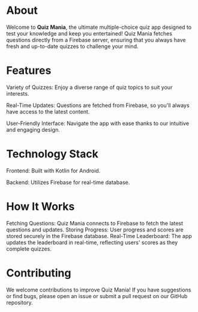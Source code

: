 # About

Welcome to **Quiz Mania**, the ultimate multiple-choice quiz app designed to test your knowledge and keep you entertained! Quiz Mania fetches questions directly from a Firebase server, ensuring that you always have fresh and up-to-date quizzes to challenge your mind.

# Features

Variety of Quizzes: Enjoy a diverse range of quiz topics to suit your interests.

Real-Time Updates: Questions are fetched from Firebase, so you'll always have access to the latest content.

User-Friendly Interface: Navigate the app with ease thanks to our intuitive and engaging design.


# Technology Stack

Frontend: Built with Kotlin for Android.

Backend: Utilizes Firebase for real-time database.

# How It Works

Fetching Questions: Quiz Mania connects to Firebase to fetch the latest questions and updates.
Storing Progress: User progress and scores are stored securely in the Firebase database.
Real-Time Leaderboard: The app updates the leaderboard in real-time, reflecting users' scores as they complete quizzes.

# Contributing

We welcome contributions to improve Quiz Mania! If you have suggestions or find bugs, please open an issue or submit a pull request on our GitHub repository.
